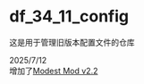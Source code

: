 # df_34_11_config  
这是用于管理旧版本配置文件的仓库  

2025/7/12  
增加了[Modest Mod v2.2](https://www.bay12forums.com/smf/index.php?topic=105871)